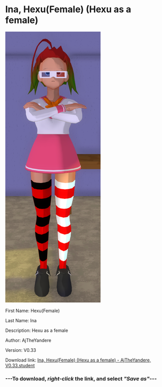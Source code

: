# Ina, Hexu(Female) (Hexu as a female)

<img src = "https://raw.githubusercontent.com/Arbiter1223/Daigaku-Gurashi-Custom-Students/master/Students/Files/Ina%2C%20Hexu(Female)%20(Hexu%20as%20a%20female).png">

First Name: Hexu(Female)

Last Name: Ina

Description: Hexu as a female

Author: AjTheYandere

Version: V0.33

Download link: <a href="https://raw.githubusercontent.com/Arbiter1223/Daigaku-Gurashi-Custom-Students/master/Students/Files/Ina%2C%20Hexu(Female)%20(Hexu%20as%20a%20female)%20-%20AjTheYandere%2C%20V0.33.student">Ina, Hexu(Female) (Hexu as a female) - AjTheYandere, V0.33.student</a>

### ---**To download, _right-click_ the link, and select _"Save as"_**---
